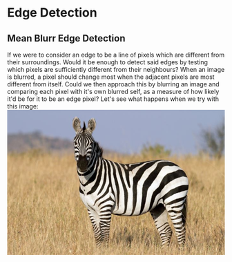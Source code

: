 # Edge Detection

## Mean Blurr Edge Detection

If we were to consider an edge to be a line of pixels which are different from their surroundings.
Would it be enough to detect said edges by testing which pixels are sufficiently different from their neighbours?
When an image is blurred, a pixel should change most when the adjacent pixels are most different from itself.
Could we then approach this by blurring an image and comparing each pixel with it's own blurred self, as a measure of how likely it'd be for it to be an edge pixel?
Let's see what happens when we try with this image:
![Original](images/zebra.jpg)
